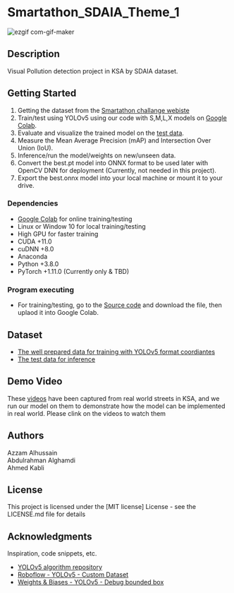 # Smartathon_SDAIA_Theme_1

![ezgif com-gif-maker](https://user-images.githubusercontent.com/74447207/213848226-47d96eea-90b4-42b4-831f-91e9ca6dccb9.gif)

## Description

Visual Pollution detection project in KSA by SDAIA dataset.

## Getting Started

1. Getting the dataset from the [Smartathon challange webiste](https://drive.google.com/file/d/1ULqYtd9yomeGz53WBhgRdPRFB37ppeDU/view) 
2. Train/test using YOLOv5 using our code with S,M,L,X models on [Google Colab](https://drive.google.com/file/d/1UfGKvBBxgrmcO-R7bTmRahWvwjPDle6m/view?usp=sharing).
4. Evaluate and visualize the trained model on the [test data](https://drive.google.com/file/d/1cycWWo6rUMJcIQbHC4m9rQdTLPZRoHN-/view?usp=sharing).
5. Measure the Mean Average Precision (mAP) and Intersection Over Union (IoU).
6. Inference/run the model/weights on new/unseen data.
7. Convert the best.pt model into ONNX format to be used later with OpenCV DNN for deployment (Currently, not needed in this project).
8. Export the best.onnx model into your local machine or mount it to your drive.


### Dependencies

* [Google Colab](https://colab.research.google.com/?utm_source=scs-index) for online training/testing
* Linux or Window 10 for local training/testing
* High GPU for faster training
* CUDA +11.0
* cuDNN +8.0
* Anaconda
* Python +3.8.0
* PyTorch +1.11.0 (Currently only & TBD)

### Program executing

* For training/testing, go to the [Source code](https://github.com/Azzam-Alhussain/Smartathon_SDAIA_Theme_1/blob/main/Unique_Team_YOLOv5_KSA_Visual_Pollution_Detection.ipynb) and download the file, then uplaod it into Google Colab.

## Dataset

- [The well prepared data for training with YOLOv5 format coordiantes](https://drive.google.com/file/d/1_PF_JeAngh0PlW2gkNDuXfvjm9RMVKRM/view?usp=sharing)
- [The test data for inference](https://drive.google.com/file/d/1cycWWo6rUMJcIQbHC4m9rQdTLPZRoHN-/view?usp=sharing)

## Demo Video 

These [videos](https://drive.google.com/file/d/13B_f2DZa0Tq8de_ITXvuT6rXGt0NBuR5/view?usp=sharing) have been captured from real world streets in KSA, and we run our model on them to demonstrate how the model can be implemented in real world. Please clink on the videos to watch them


## Authors

Azzam Alhussain  
Abdulrahman Alghamdi  
Ahmed Kabli

## License

This project is licensed under the [MIT license] License - see the LICENSE.md file for details


## Acknowledgments

Inspiration, code snippets, etc.

- [YOLOv5 algorithm repository](https://github.com/ultralytics/yolov5)
- [Roboflow - YOLOv5 - Custom Dataset](https://blog.roboflow.com/how-to-train-yolov5-on-a-custom-dataset/)
- [Weights & Biases - YOLOv5 - Debug bounded box](https://wandb.ai/cayush/yoloV5/reports/Track-and-debug-your-YOLOv5-models--VmlldzozMDQ1OTg)
